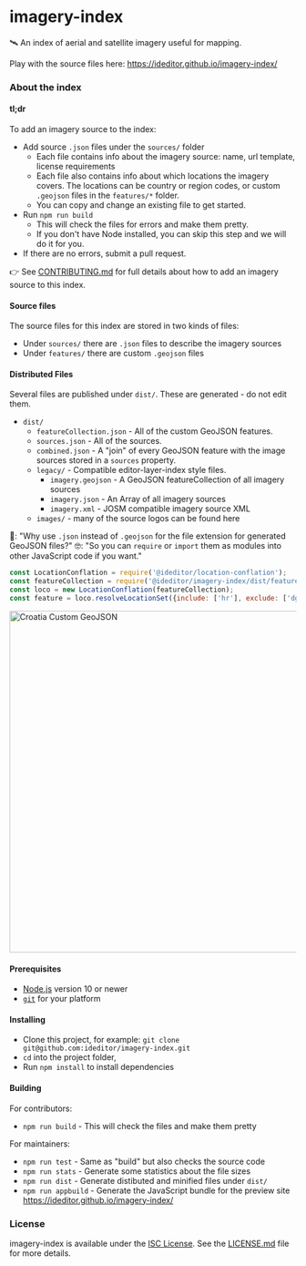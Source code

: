 
# imagery-index

🛰 An index of aerial and satellite imagery useful for mapping.

Play with the source files here: https://ideditor.github.io/imagery-index/


### About the index

#### tl;dr

To add an imagery source to the index:

* Add source `.json` files under the `sources/` folder
  * Each file contains info about the imagery source: name, url template, license requirements
  * Each file also contains info about which locations the imagery covers. The locations can be country or region codes, or custom `.geojson` files in the `features/*` folder.
  * You can copy and change an existing file to get started.
* Run `npm run build`
  * This will check the files for errors and make them pretty.
  * If you don't have Node installed, you can skip this step and we will do it for you.
* If there are no errors, submit a pull request.

👉 See [CONTRIBUTING.md](CONTRIBUTING.md) for full details about how to add an imagery source to this index.


#### Source files

The source files for this index are stored in two kinds of files:

* Under `sources/` there are `.json` files to describe the imagery sources
* Under `features/` there are custom `.geojson` files


#### Distributed Files

Several files are published under `dist/`.  These are generated - do not edit them.

* `dist/`
  * `featureCollection.json` - All of the custom GeoJSON features.
  * `sources.json` -  All of the sources.
  * `combined.json` -  A "join" of every GeoJSON feature with the image sources stored in a `sources` property.
  * `legacy/` - Compatible editor-layer-index style files.
    * `imagery.geojson` - A GeoJSON featureCollection of all imagery sources
    * `imagery.json` -  An Array of all imagery sources
    * `imagery.xml` -  JOSM compatible imagery source XML
  * `images/` - many of the source logos can be found here

🧐: "Why use `.json` instead of `.geojson` for the file extension for generated GeoJSON files?"
🤓: "So you can `require` or `import` them as modules into other JavaScript code if you want."

```js
const LocationConflation = require('@ideditor/location-conflation');
const featureCollection = require('@ideditor/imagery-index/dist/featureCollection.json');
const loco = new LocationConflation(featureCollection);
const feature = loco.resolveLocationSet({include: ['hr'], exclude: ['dgu-dof-exclude-2017.geojson']});
```
<img width="600px" alt="Croatia Custom GeoJSON" src="https://raw.githubusercontent.com/ideditor/imagery-index/master/docs/images/croatia-custom-geojson.png"/>


#### Prerequisites

* [Node.js](https://nodejs.org/) version 10 or newer
* [`git`](https://www.atlassian.com/git/tutorials/install-git/) for your platform


#### Installing

* Clone this project, for example:
  `git clone git@github.com:ideditor/imagery-index.git`
* `cd` into the project folder,
* Run `npm install` to install dependencies


#### Building

For contributors:
* `npm run build` - This will check the files and make them pretty

For maintainers:
* `npm run test` - Same as "build" but also checks the source code
* `npm run stats` - Generate some statistics about the file sizes
* `npm run dist` - Generate distibuted and minified files under `dist/`
* `npm run appbuild` - Generate the JavaScript bundle for the preview site
https://ideditor.github.io/imagery-index/


### License

imagery-index is available under the [ISC License](https://opensource.org/licenses/ISC).
See the [LICENSE.md](LICENSE.md) file for more details.
